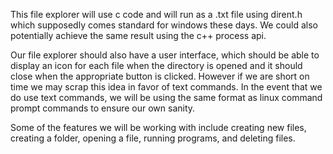 This file explorer will use c code and will run as a .txt file using dirent.h which supposedly comes standard for windows these days. We could also potentially achieve the same result using the c++ process api. 

Our file explorer should also have a user interface, which should be able to display an icon for each file when the directory is opened and it should close when the appropriate button is clicked. However if we are short on time we may scrap this idea in favor of text commands. In the event that we do use text commands, we will be using the same format as linux command prompt commands to ensure our own sanity. 

Some of the features we will be working with include creating new files, creating a folder, opening a file, running programs, and deleting files. 
